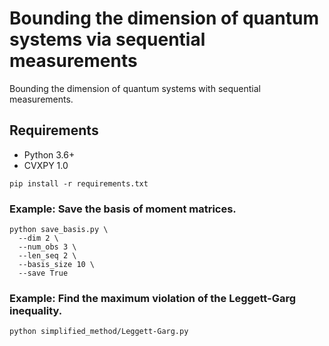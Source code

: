 # Bounding the dimension of quantum systems via sequential measurements

 Bounding the dimension of quantum systems with sequential measurements.

 ## Requirements
 * Python 3.6+
 * CVXPY 1.0

 ```shell
 pip install -r requirements.txt
 ```

 ### Example: Save the basis of moment matrices.

 ```shell
python save_basis.py \
   --dim 2 \
   --num_obs 3 \
   --len_seq 2 \
   --basis_size 10 \
   --save True
 ```

 ### Example: Find the maximum violation of the Leggett-Garg inequality.

 ```shell
 python simplified_method/Leggett-Garg.py
 ```

